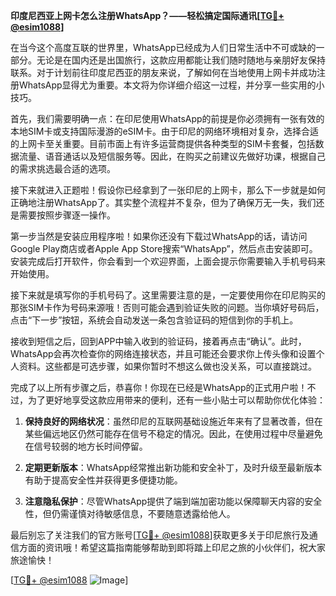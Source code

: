 **印度尼西亚上网卡怎么注册WhatsApp？——轻松搞定国际通讯[[TG💪+ @esim1088](https://t.me/s/esim1088)]**

在当今这个高度互联的世界里，WhatsApp已经成为人们日常生活中不可或缺的一部分。无论是在国内还是出国旅行，这款应用都能让我们随时随地与亲朋好友保持联系。对于计划前往印度尼西亚的朋友来说，了解如何在当地使用上网卡并成功注册WhatsApp显得尤为重要。本文将为你详细介绍这一过程，并分享一些实用的小技巧。

首先，我们需要明确一点：在印尼使用WhatsApp的前提是你必须拥有一张有效的本地SIM卡或支持国际漫游的eSIM卡。由于印尼的网络环境相对复杂，选择合适的上网卡至关重要。目前市面上有许多运营商提供各种类型的SIM卡套餐，包括数据流量、语音通话以及短信服务等。因此，在购买之前建议先做好功课，根据自己的需求挑选最合适的选项。

接下来就进入正题啦！假设你已经拿到了一张印尼的上网卡，那么下一步就是如何正确地注册WhatsApp了。其实整个流程并不复杂，但为了确保万无一失，我们还是需要按照步骤逐一操作。

第一步当然是安装应用程序啦！如果你还没有下载过WhatsApp的话，请访问Google Play商店或者Apple App Store搜索“WhatsApp”，然后点击安装即可。安装完成后打开软件，你会看到一个欢迎界面，上面会提示你需要输入手机号码来开始使用。

接下来就是填写你的手机号码了。这里需要注意的是，一定要使用你在印尼购买的那张SIM卡作为号码来源哦！否则可能会遇到验证失败的问题。当你填好号码后，点击“下一步”按钮，系统会自动发送一条包含验证码的短信到你的手机上。

接收到短信之后，回到APP中输入收到的验证码，接着再点击“确认”。此时，WhatsApp会再次检查你的网络连接状态，并且可能还会要求你上传头像和设置个人资料。这些都是可选步骤，如果你暂时不想这么做也没关系，可以直接跳过。

完成了以上所有步骤之后，恭喜你！你现在已经是WhatsApp的正式用户啦！不过，为了更好地享受这款应用带来的便利，还有一些小贴士可以帮助你优化体验：

1. **保持良好的网络状况**：虽然印尼的互联网基础设施近年来有了显著改善，但在某些偏远地区仍然可能存在信号不稳定的情况。因此，在使用过程中尽量避免在信号较弱的地方长时间停留。
   
2. **定期更新版本**：WhatsApp经常推出新功能和安全补丁，及时升级至最新版本有助于提高安全性并获得更多便捷功能。
   
3. **注意隐私保护**：尽管WhatsApp提供了端到端加密功能以保障聊天内容的安全性，但仍需谨慎对待敏感信息，不要随意透露给他人。

最后别忘了关注我们的官方账号[[TG💪+ @esim1088](https://t.me/s/esim1088)]获取更多关于印尼旅行及通信方面的资讯哦！希望这篇指南能够帮助到即将踏上印尼之旅的小伙伴们，祝大家旅途愉快！

[[TG💪+ @esim1088](https://t.me/s/esim1088) ![Image](https://i.postimg.cc/4NQfJmqS/Snipaste-2025-05-13-00-14-12.png)]